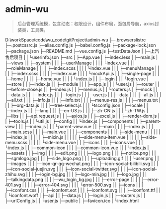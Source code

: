 # admin-wu
> 后台管理系统模，包含动态：权限设计，组件布局，面包屑导航，axios封装类，工具类，

D:\workSpace\code\wu_code\gitProject\admin-wu
├─.browserslistrc
├─.postcssrc.js
├─alias.config.js
├─babel.config.js
├─package-lock.json
├─package.json
├─README.md
├─vue.config.js
├─testDataJson
|      ├─上汽售后项目
|      |   └userinfo.json
├─src
|  ├─App.vue
|  ├─index.less
|  ├─main.js
|  ├─views
|  |   ├─system
|  |   |   ├─userManage
|  |   |   |     └index.vue
|  |   |   ├─roleManage
|  |   |   |     ├─index.scss
|  |   |   |     └index.vue
|  |   |   ├─menuManage
|  |   |   |     ├─index.scss
|  |   |   |     ├─index.vue
|  |   |   |     └mockApi.js
|  |   ├─single-page
|  |   |      ├─home
|  |   |      |  ├─home.vue
|  |   |      |  └index.js
|  |   ├─login
|  |   |   └login.vue
|  ├─store
|  |   ├─index.js
|  |   ├─module
|  |   |   ├─app.js
|  |   |   └user.js
|  ├─router
|  |   ├─before-close.js
|  |   ├─index.js
|  |   ├─menus.js
|  |   └routers.js
|  ├─mock
|  |  ├─data.js
|  |  ├─index.js
|  |  ├─login.js
|  |  ├─user.js
|  |  ├─data
|  |  |  ├─all.js
|  |  |  ├─all.txt
|  |  |  ├─info.js
|  |  |  ├─info.txt
|  |  |  ├─menus-res.js
|  |  |  ├─menus.txt
|  |  |  ├─org-data.js
|  |  |  ├─tree-select.js
|  |  |  └tsconfig.json
|  ├─locale
|  |   ├─index.js
|  |   ├─lang
|  |   |  ├─en-US.js
|  |   |  ├─zh-CN.js
|  |   |  └zh-TW.js
|  ├─libs
|  |  ├─api.request.js
|  |  ├─axios.js
|  |  ├─excel.js
|  |  ├─render-dom.js
|  |  ├─tools.js
|  |  └util.js
|  ├─config
|  |   └index.js
|  ├─components
|  |     ├─parent-view
|  |     |      ├─index.js
|  |     |      └parent-view.vue
|  |     ├─main
|  |     |  ├─index.js
|  |     |  ├─main.scss
|  |     |  ├─main.vue
|  |     |  ├─components
|  |     |  |     ├─side-menu
|  |     |  |     |     ├─index.js
|  |     |  |     |     ├─mixin.js
|  |     |  |     |     ├─side-menu-item.vue
|  |     |  |     |     ├─side-menu.scss
|  |     |  |     |     └side-menu.vue
|  |     ├─icons
|  |     |   ├─icons.vue
|  |     |   └index.js
|  |     ├─common-icon
|  |     |      ├─common-icon.vue
|  |     |      └index.js
|  ├─assets
|  |   ├─img
|  |   |  ├─edit.png
|  |   |  ├─logo.png
|  |   |  ├─notice.png
|  |   |  ├─sgmlogo.jpg
|  |   |  ├─side_logo.png
|  |   |  ├─uploading.gif
|  |   |  └user.png
|  |   ├─images
|  |   |   ├─icon-qr-qq-wechat.png
|  |   |   ├─icon-social-bilibili.svg
|  |   |   ├─icon-social-juejin.svg
|  |   |   ├─icon-social-twitter.svg
|  |   |   ├─icon-social-zhihu.svg
|  |   |   ├─login-bg.jpg
|  |   |   ├─logo-min.jpg
|  |   |   ├─logo.jpg
|  |   |   ├─talkingdata.png
|  |   |   ├─wu_login_bg.jpg
|  |   |   ├─error-page
|  |   |   |     ├─error-401.svg
|  |   |   |     ├─error-404.svg
|  |   |   |     └error-500.svg
|  |   ├─icons
|  |   |   ├─iconfont.css
|  |   |   ├─iconfont.eot
|  |   |   ├─iconfont.svg
|  |   |   ├─iconfont.ttf
|  |   |   └iconfont.woff
|  ├─api
|  |  ├─data.js
|  |  ├─login.js
|  |  ├─routers.js
|  |  ├─urlConfig.js
|  |  └user.js
├─public
|   ├─favicon.ico
|   └index.html



